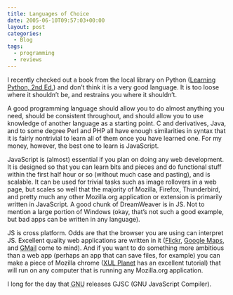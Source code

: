 ```yaml
---
title: Languages of Choice
date: 2005-06-10T09:57:03+00:00
layout: post
categories:
  - Blog
tags:
  - programming
  - reviews
---
```

I recently checked out a book from the local library on Python ([Learning Python, 2nd Ed.](http://www.oreilly.com/catalog/lpython2/)) and don’t think it is a very good language. It is too loose where it shouldn’t be, and restrains you where it shouldn’t.

A good programming language should allow you to do almost anything you need, should be consistent throughout, and should allow you to use knowledge of another language as a starting point. C and derivatives, Java, and to some degree Perl and PHP all have enough similarities in syntax that it is fairly nontrivial to learn all of them once you have learned one. For my money, however, the best one to learn is JavaScript.

JavaScript is (almost) essential if you plan on doing any web development. It is designed so that you can learn bits and pieces and do functional stuff within the first half hour or so (without much case and pasting), and is scalable. It can be used for trivial tasks such as image rollovers in a web page, but scales so well that the majority of Mozilla, Firefox, Thunderbird, and pretty much any other Mozilla.org application or extension is primarily written in JavaScript. A good chunk of DreamWeaver is in JS. Not to mention a large portion of Windows (okay, that’s not such a good example, but bad apps can be written in any language).

JS is cross platform. Odds are that the browser you are using can interpret JS. Excellent quality web applications are written in it ([Flickr](http://www.flickr.com), [Google Maps](http://maps.google.com), and [GMail](http://www.gmail.com) come to mind). And if you want to do something more ambitious than a web app (perhaps an app that can save files, for example) you can make a piece of Mozilla chrome ([<span class="caps">XUL</span> Planet](http://www.xulplanet.com) has an excellent tutorial) that will run on any computer that is running any Mozilla.org application.

I long for the day that <acronym title="GNU’s Not Unix">GNU</acronym> releases <span class="caps">GJSC</span> (<span class="caps">GNU</span> JavaScript Compiler).
